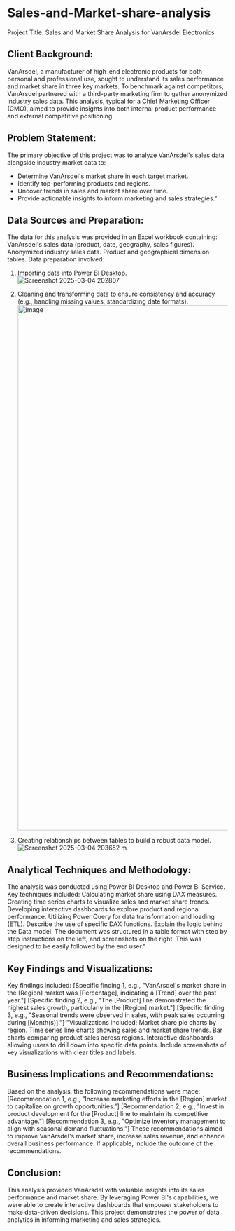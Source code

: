 # Sales-and-Market-share-analysis

Project Title: Sales and Market Share Analysis for VanArsdel Electronics

## Client Background:

VanArsdel, a manufacturer of high-end electronic products for both personal and professional use, sought to understand its sales performance and market share in three key markets. To benchmark against competitors, VanArsdel partnered with a third-party marketing firm to gather anonymized industry sales data. This analysis, typical for a Chief Marketing Officer (CMO), aimed to provide insights into both internal product performance and external competitive positioning.

## Problem Statement:

The primary objective of this project was to analyze VanArsdel's sales data alongside industry market data to:
- Determine VanArsdel's market share in each target market.
- Identify top-performing products and regions.
- Uncover trends in sales and market share over time.
- Provide actionable insights to inform marketing and sales strategies."

## Data Sources and Preparation:

The data for this analysis was provided in an Excel workbook containing:
VanArsdel's sales data (product, date, geography, sales figures).
Anonymized industry sales data.
Product and geographical dimension tables.
Data preparation involved:
1. Importing data into Power BI Desktop. ![Screenshot 2025-03-04 202807](https://github.com/user-attachments/assets/5a3aa4e5-e45a-449b-b513-d2f3fcc57473)

2. Cleaning and transforming data to ensure consistency and accuracy (e.g., handling missing values, standardizing date formats). <img width="1199" alt="image" src="https://github.com/user-attachments/assets/010bb92b-fe52-44fa-bd14-29d25c192b8a" />

3. Creating relationships between tables to build a robust data model. ![Screenshot 2025-03-04 203652 m](https://github.com/user-attachments/assets/70e037eb-45bc-47c7-8890-aae6c5afb301)

   


## Analytical Techniques and Methodology:

The analysis was conducted using Power BI Desktop and Power BI Service. Key techniques included:
Calculating market share using DAX measures.
Creating time series charts to visualize sales and market share trends.
Developing interactive dashboards to explore product and regional performance.
Utilizing Power Query for data transformation and loading (ETL).
Describe the use of specific DAX functions.
Explain the logic behind the Data model.
The document was structured in a table format with step by step instructions on the left, and screenshots on the right. This was designed to be easily followed by the end user."

## Key Findings and Visualizations:

Key findings included:
[Specific finding 1, e.g., "VanArsdel's market share in the [Region] market was [Percentage], indicating a [Trend] over the past year."]
[Specific finding 2, e.g., "The [Product] line demonstrated the highest sales growth, particularly in the [Region] market."]
[Specific finding 3, e.g., "Seasonal trends were observed in sales, with peak sales occurring during [Month(s)]."]
"Visualizations included:
Market share pie charts by region.
Time series line charts showing sales and market share trends.
Bar charts comparing product sales across regions.
Interactive dashboards allowing users to drill down into specific data points.
Include screenshots of key visualizations with clear titles and labels.

 ## Business Implications and Recommendations:

Based on the analysis, the following recommendations were made:
[Recommendation 1, e.g., "Increase marketing efforts in the [Region] market to capitalize on growth opportunities."]
[Recommendation 2, e.g., "Invest in product development for the [Product] line to maintain its competitive advantage."]
[Recommendation 3, e.g., "Optimize inventory management to align with seasonal demand fluctuations."]
These recommendations aimed to improve VanArsdel's market share, increase sales revenue, and enhance overall business performance.
If applicable, include the outcome of the recommendations.


## Conclusion:

This analysis provided VanArsdel with valuable insights into its sales performance and market share. By leveraging Power BI's capabilities, we were able to create interactive dashboards that empower stakeholders to make data-driven decisions. This project demonstrates the power of data analytics in informing marketing and sales strategies.
